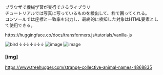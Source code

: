 ブラウザで機械学習が実行できるライブラリ  
チュートリアルでは写真に写っているものを検出して、枠で囲ってくれる。  
コンソールでは座標と一致率を出力し、最終的に検知した対象はHTML要素として使用できる。  

https://huggingface.co/docs/transformers.js/tutorials/vanilla-js

![bird](https://github.com/ein-studie/-PG-transformers.js/assets/58202202/6ee64115-1bf6-4225-9827-d89487847111)
↓↓↓↓↓↓↓
![image](https://github.com/ein-studie/-PG-transformers.js/assets/58202202/02f88119-ef24-4d9d-9e7a-8d4c167d668d)
![image](https://github.com/ein-studie/-PG-transformers.js/assets/58202202/fdd4acc9-8147-40ae-b26b-f83e42e14461)

### [img]
https://www.treehugger.com/strange-collective-animal-names-4868835
